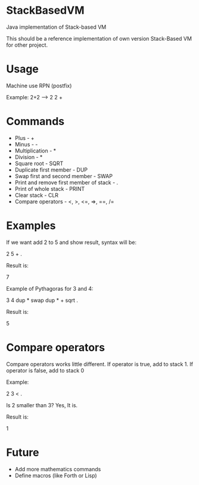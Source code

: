 StackBasedVM
============

Java implementation of Stack-based VM

This should be a reference implementation of own version Stack-Based VM for other project.

Usage
=============

Machine use RPN (postfix)

Example: 2+2 --> 2 2 +

Commands
============

+ Plus - +
+ Minus - -
+ Multiplication - *
+ Division - *
+ Square root - SQRT
+ Duplicate first member - DUP
+ Swap first and second member - SWAP
+ Print and remove first member of stack - .
+ Print of whole stack - PRINT
+ Clear stack - CLR
+ Compare operators - <, >, <=, =>, ==, /=

Examples
============

If we want add 2 to 5 and show result, syntax will be:

2 5 + .

Result is:

7

Example of Pythagoras for 3 and 4:

3 4 dup * swap dup * + sqrt .

Result is: 

5

Compare operators
=======================

Compare operators works little different. If operator is true, add to stack 1. If operator is false, add to stack 0

Example:

2 3 < .

Is 2 smaller than 3? Yes, It is.

Result is:

1

Future
===========

+ Add more mathematics commands
+ Define macros (like Forth or Lisp)

